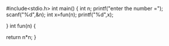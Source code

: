 
#include<stdio.h>
int main()
{
int n;
printf("enter the number =");
scanf("%d",&n);
int x=fun(n);
printf("%d",x);

}
int fun(n)
{
   

return n*n;
}
